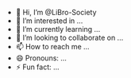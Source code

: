 - 👋 Hi, I’m @LiBro-Society
- 👀 I’m interested in ...
- 🌱 I’m currently learning ...
- 💞️ I’m looking to collaborate on ...
- 📫 How to reach me ...
- 😄 Pronouns: ...
- ⚡ Fun fact: ...

<!---
LiBro-Society/LiBro-Society is a ✨ special ✨ repository because its `README.md` (this file) appears on your GitHub profile.
You can click the Preview link to take a look at your changes.
--->

